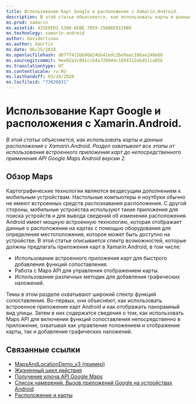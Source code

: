 ```yaml
---
title: Использование Карт Google и расположения с Xamarin.Android.
description: В этой статье объясняется, как использовать карты и данные расположения с Xamarin.Android. Раздел охватывает все этапы от использования встроенного приложения карт до непосредственного применения API Google Maps Android версии 2.
ms.prod: xamarin
ms.assetid: 425E0ED2-5380-6EBE-7059-256B6E9128B8
ms.technology: xamarin-android
author: davidortinau
ms.author: daortin
ms.date: 06/25/2018
ms.openlocfilehash: d877f415bb96024bb41edc2be9aec108ae248e88
ms.sourcegitcommit: 9ee02a2c091ccb4a728944c1854312ebd51ca05b
ms.translationtype: HT
ms.contentlocale: ru-RU
ms.lasthandoff: 03/10/2020
ms.locfileid: "73020031"
---
```

# <a name="how-to-use-google-maps-and-location-with-xamarinandroid"></a>Использование Карт Google и расположения с Xamarin.Android.

_В этой статье объясняется, как использовать карты и данные расположения с Xamarin.Android. Раздел охватывает все этапы от использования встроенного приложения карт до непосредственного применения API Google Maps Android версии 2._

## <a name="maps-overview"></a>Обзор Maps

Картографические технологии являются вездесущим дополнением к мобильным устройствам. Настольные компьютеры и ноутбуки обычно не имеют встроенных средств распознавания расположения. С другой стороны, мобильные устройства используют такие приложения для поиска устройств и для вывода сведений об изменении расположения. Android имеет мощную встроенную технологию, которая отображает данные о расположении на картах с помощью оборудования для определения местоположения, которое может быть доступно на устройстве. В этой статье описывается спектр возможностей, которые должны предлагать приложения карт в Xamarin.Android, в том числе: 

- Использование встроенного приложения карт для быстрого добавления функций сопоставления.
- Работа с Maps API для управления отображением карты.
- Использование различных методик для добавления графических наложений.

Темы в этом разделе охватывают широкий спектр функций сопоставления.
Во-первых, они объясняют, как использовать встроенное приложение карт Android и как отображать панорамный вид улицы. Затем в них содержатся сведения о том, как использовать Maps API для включения функций сопоставления непосредственно в приложение, охватывая как управление положением и отображение карты, так и добавление графических наложений.

## <a name="related-links"></a>Связанные ссылки

- [MapsAndLocationDemo_v3 (пример)](https://docs.microsoft.com/samples/xamarin/monodroid-samples/mapsandlocationdemo-v3)
- [Жизненный цикл действия](~/android/app-fundamentals/activity-lifecycle/index.md)
- [Получение ключа API Google Maps](~/android/platform/maps-and-location/maps/obtaining-a-google-maps-api-key.md)
- [Список намерений. Вызов приложений Google на устройствах Android](https://developer.android.com/guide/appendix/g-app-intents.html)
- [Расположение и карты](https://developer.android.com/guide/topics/location/index.html)

